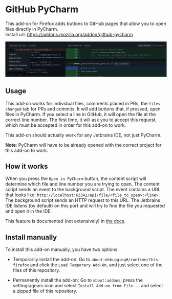# GitHub PyCharm
This add-on for Firefox adds buttons to GitHub pages that allow you to open files directly in PyCharm. \
Install url: https://addons.mozilla.org/addon/github-pycharm

![preview](icons/preview.png)

## Usage
This add-on works for individual files, comments placed in PRs, the `files changed` tab for PRs and commits.
It will add buttons that, if pressed, open files in PyCharm. If you select a line in GitHub, it will
open the file at the correct line number. The first time, it will ask you to accept this request, which
must be accepted in order for this add-on to work.

This add-on should actually work for any Jetbrains IDE, not just PyCharm.

**Note**: PyCharm will have to be already opened with the correct project for this add-on to work.

## How it works
When you press the `Open in PyCharm` button, the content script will determine which file and
line number you are trying to open. The content script sends an event to the background script.
The event contains a URL that looks like: `http://localhost:63342/api/file/<file_to_open>:<line>`.
The background script sends an HTTP request to this URL. The Jetbrains IDE listens (by default) on this
port and will try to find the file you requested and open it in the IDE.

This feature is documented (not extensively) in [the docs](https://www.jetbrains.com/help/idea/php-built-in-web-server.html#configuring-built-in-web-server).

## Install manually
To install this add-on manually, you have two options:

* Temporarily install the add-on: Go to `about:debugging#/runtime/this-firefox` and click the `Load Temporary Add-On`, and just select one of the files of this repository.

* Permanently install the add-on: Go to `about:addons`, press the settings/gears icon and select `Install Add-on from File...` and select a zipped file of this repository.
